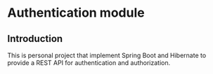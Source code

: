 # Authentication module


## Introduction
This is personal project that implement Spring Boot and Hibernate 
to provide a REST API for authentication and authorization.
